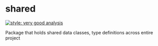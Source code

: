 # shared

[![style: very good analysis][very_good_analysis_badge]][very_good_analysis_link]

Package that holds shared data classes, type definitions across entire project

[very_good_analysis_badge]: https://img.shields.io/badge/style-very_good_analysis-B22C89.svg
[very_good_analysis_link]: https://pub.dev/packages/very_good_analysis